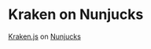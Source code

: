 # Kraken on Nunjucks

[Kraken.js](http://krakenjs.com/) on [Nunjucks](http://mozilla.github.io/nunjucks/)
